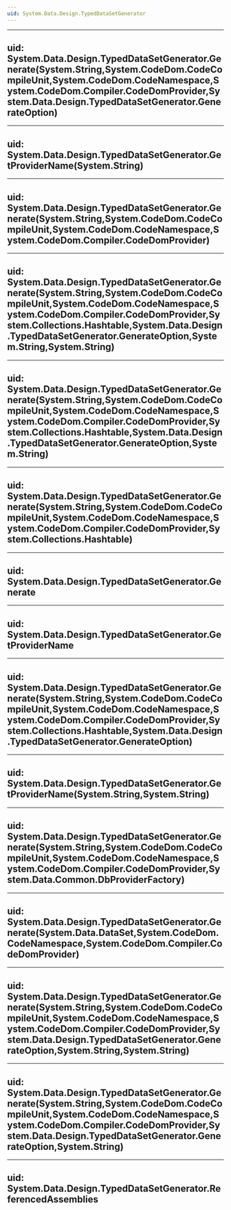 ```yaml
---
uid: System.Data.Design.TypedDataSetGenerator
---
```


---
uid: System.Data.Design.TypedDataSetGenerator.Generate(System.String,System.CodeDom.CodeCompileUnit,System.CodeDom.CodeNamespace,System.CodeDom.Compiler.CodeDomProvider,System.Data.Design.TypedDataSetGenerator.GenerateOption)
---

---
uid: System.Data.Design.TypedDataSetGenerator.GetProviderName(System.String)
---

---
uid: System.Data.Design.TypedDataSetGenerator.Generate(System.String,System.CodeDom.CodeCompileUnit,System.CodeDom.CodeNamespace,System.CodeDom.Compiler.CodeDomProvider)
---

---
uid: System.Data.Design.TypedDataSetGenerator.Generate(System.String,System.CodeDom.CodeCompileUnit,System.CodeDom.CodeNamespace,System.CodeDom.Compiler.CodeDomProvider,System.Collections.Hashtable,System.Data.Design.TypedDataSetGenerator.GenerateOption,System.String,System.String)
---

---
uid: System.Data.Design.TypedDataSetGenerator.Generate(System.String,System.CodeDom.CodeCompileUnit,System.CodeDom.CodeNamespace,System.CodeDom.Compiler.CodeDomProvider,System.Collections.Hashtable,System.Data.Design.TypedDataSetGenerator.GenerateOption,System.String)
---

---
uid: System.Data.Design.TypedDataSetGenerator.Generate(System.String,System.CodeDom.CodeCompileUnit,System.CodeDom.CodeNamespace,System.CodeDom.Compiler.CodeDomProvider,System.Collections.Hashtable)
---

---
uid: System.Data.Design.TypedDataSetGenerator.Generate
---

---
uid: System.Data.Design.TypedDataSetGenerator.GetProviderName
---

---
uid: System.Data.Design.TypedDataSetGenerator.Generate(System.String,System.CodeDom.CodeCompileUnit,System.CodeDom.CodeNamespace,System.CodeDom.Compiler.CodeDomProvider,System.Collections.Hashtable,System.Data.Design.TypedDataSetGenerator.GenerateOption)
---

---
uid: System.Data.Design.TypedDataSetGenerator.GetProviderName(System.String,System.String)
---

---
uid: System.Data.Design.TypedDataSetGenerator.Generate(System.String,System.CodeDom.CodeCompileUnit,System.CodeDom.CodeNamespace,System.CodeDom.Compiler.CodeDomProvider,System.Data.Common.DbProviderFactory)
---

---
uid: System.Data.Design.TypedDataSetGenerator.Generate(System.Data.DataSet,System.CodeDom.CodeNamespace,System.CodeDom.Compiler.CodeDomProvider)
---

---
uid: System.Data.Design.TypedDataSetGenerator.Generate(System.String,System.CodeDom.CodeCompileUnit,System.CodeDom.CodeNamespace,System.CodeDom.Compiler.CodeDomProvider,System.Data.Design.TypedDataSetGenerator.GenerateOption,System.String,System.String)
---

---
uid: System.Data.Design.TypedDataSetGenerator.Generate(System.String,System.CodeDom.CodeCompileUnit,System.CodeDom.CodeNamespace,System.CodeDom.Compiler.CodeDomProvider,System.Data.Design.TypedDataSetGenerator.GenerateOption,System.String)
---

---
uid: System.Data.Design.TypedDataSetGenerator.ReferencedAssemblies
---
